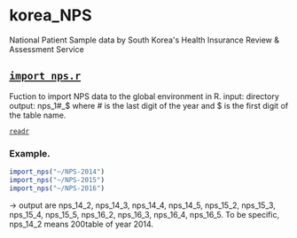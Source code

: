 # korea_NPS
National Patient Sample data by South Korea's Health Insurance Review &amp; Assessment Service

## [`import_nps.r`](https://github.com/hyung1118/korea_NPS/import_nps.r)
Fuction to import NPS data to the global environment in R.
input: directory
output: nps_1#_$ where # is the last digit of the year and $ is the first digit of the table name.

[`readr`](https://github.com/tidyverse/readr)

### Example. 
``` r
import_nps("~/NPS-2014")
import_nps("~/NPS-2015")
import_nps("~/NPS-2016")
```

-> output are nps_14_2, nps_14_3, nps_14_4, nps_14_5, nps_15_2, nps_15_3, nps_15_4, nps_15_5, nps_16_2, nps_16_3, nps_16_4, nps_16_5.
To be specific, nps_14_2 means 200table of year 2014.
